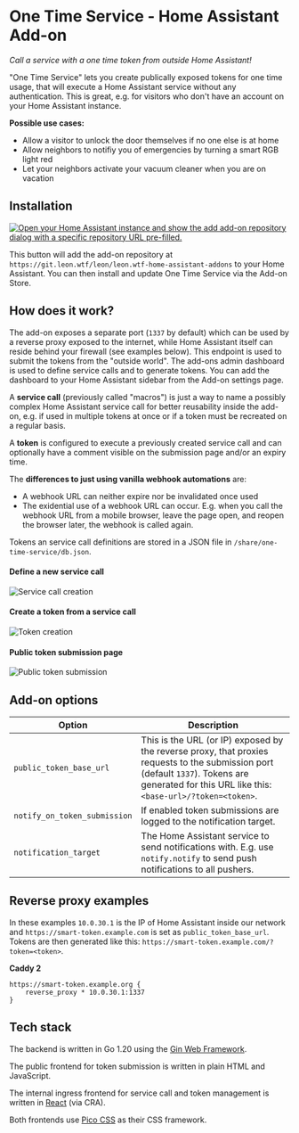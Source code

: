# One Time Service - Home Assistant Add-on

_Call a service with a one time token from outside Home Assistant!_

"One Time Service" lets you create publically exposed tokens for one time usage, that will execute a Home Assistant service without any authentication. This is great, e.g. for visitors who don't have an account on your Home Assistant instance.

**Possible use cases:**
- Allow a visitor to unlock the door themselves if no one else is at home
- Allow neighbors to notifiy you of emergencies by turning a smart RGB light red
- Let your neighbors activate your vacuum cleaner when you are on vacation

## Installation

[![Open your Home Assistant instance and show the add add-on repository dialog with a specific repository URL pre-filled.](https://my.home-assistant.io/badges/supervisor_add_addon_repository.svg)](https://my.home-assistant.io/redirect/supervisor_add_addon_repository/?repository_url=https%3A%2F%2Fgit.leon.wtf%2Fleon%2Fleon.wtf-home-assistant-addons)

This button will add the add-on repository at `https://git.leon.wtf/leon/leon.wtf-home-assistant-addons` to your Home Assistant. You can then install and update One Time Service via the Add-on Store.

## How does it work?

The add-on exposes a separate port (`1337` by default) which can be used by a reverse proxy exposed to the internet, while Home Assistant itself can reside behind your firewall (see examples below). This endpoint is used to submit the tokens from the "outside world". The add-ons admin dashboard is used to define service calls and to generate tokens. You can add the dashboard to your Home Assistant sidebar from the Add-on settings page.

A **service call** (previously called "macros") is just a way to name a possibly complex Home Assistant service call for better reusability inside the add-on, e.g. if used in multiple tokens at once or if a token must be recreated on a regular basis.

A **token** is configured to execute a previously created service call and can optionally have a comment visible on the submission page and/or an expiry time.

The **differences to just using vanilla webhook automations** are:
- A webhook URL can neither expire nor be invalidated once used
- The exidential use of a webhook URL can occur. E.g. when you call the webhook URL from a mobile browser, leave the page open, and reopen the browser later, the webhook is called again.

Tokens an service call definitions are stored in a JSON file in `/share/one-time-service/db.json`.

#### Define a new service call

![Service call creation](https://git.leon.wtf/leon/one-time-service/-/raw/main/screenshots/macro-creation.png)

#### Create a token from a service call

![Token creation](https://git.leon.wtf/leon/one-time-service/-/raw/main/screenshots/token-creation.png)

#### Public token submission page

![Public token submission](https://git.leon.wtf/leon/one-time-service/-/raw/main/screenshots/token-submission.png)

## Add-on options

| Option                       | Description |
|------------------------------|-------------|
| `public_token_base_url`      | This is the URL (or IP) exposed by the reverse proxy, that proxies requests to the submission port (default `1337`). Tokens are generated for this URL like this: `<base-url>/?token=<token>`. |
| `notify_on_token_submission` | If enabled token submissions are logged to the notification target. |
| `notification_target`        | The Home Assistant service to send notifications with. E.g. use `notify.notify` to send push notifications to all pushers. |  

## Reverse proxy examples

In these examples `10.0.30.1` is the IP of Home Assistant inside our network and `https://smart-token.example.com` is set as `public_token_base_url`. Tokens are then generated like this: `https://smart-token.example.com/?token=<token>`.

**Caddy 2**

```Caddyfile
https://smart-token.example.org {
    reverse_proxy * 10.0.30.1:1337
}
```

## Tech stack

The backend is written in Go 1.20 using the [Gin Web Framework](https://github.com/gin-gonic).

The public frontend for token submission is written in plain HTML and JavaScript.

The internal ingress frontend for service call and token management is written in [React](https://react.dev/) (via CRA).

Both frontends use [Pico CSS](https://picocss.com/) as their CSS framework.
